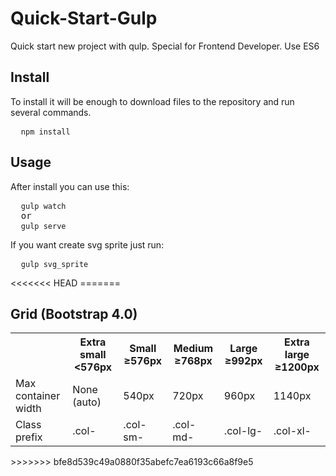 # Quick-Start-Gulp
<p>Quick start new project with qulp. Special for Frontend Developer. Use ES6</p>

<h2>Install</h2>
<p>To install it will be enough to download files to the repository and run several commands.</p>

<pre>
  <code>npm install</code>
</pre>

<h2>Usage</h2>
<p>After install you can use this:</p>
<pre>
  <code>gulp watch</code>
  or
  <code>gulp serve</code>
</pre>

<p>If you want create svg sprite just run:</p>
<pre>
  <code>gulp svg_sprite</code>
</pre>
<<<<<<< HEAD
=======

<h2>Grid (Bootstrap 4.0)</h2>
<table>
    <tr>
        <th></th>
        <th>Extra small <576px</th>
        <th>Small ≥576px</th>
        <th>Medium ≥768px</th>
        <th>Large ≥992px</th>
        <th>Extra large ≥1200px</th>
    </tr>
    <tr>
        <td>Max container width</td>
        <td>None (auto)</td>
        <td>540px</td>
        <td>720px</td>
        <td>960px</td>
        <td>1140px</td>
    </tr>
    <tr>
        <td>Class prefix</td>
        <td>.col-</td>
        <td>.col-sm-</td>
        <td>.col-md-</td>
        <td>.col-lg-</td>
        <td>.col-xl-</td>
    </tr>
</table>
>>>>>>> bfe8d539c49a0880f35abefc7ea6193c66a8f9e5
